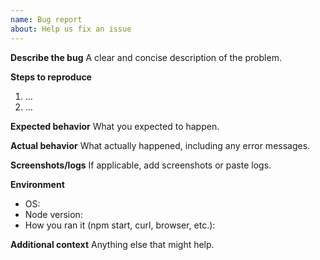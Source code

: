```yaml
---
name: Bug report
about: Help us fix an issue
---
```


**Describe the bug**
A clear and concise description of the problem.

**Steps to reproduce**
1. …
2. …

**Expected behavior**
What you expected to happen.

**Actual behavior**
What actually happened, including any error messages.

**Screenshots/logs**
If applicable, add screenshots or paste logs.

**Environment**
- OS:
- Node version:
- How you ran it (npm start, curl, browser, etc.):

**Additional context**
Anything else that might help.
